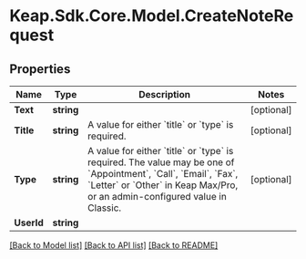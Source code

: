 # Keap.Sdk.Core.Model.CreateNoteRequest

## Properties

Name | Type | Description | Notes
------------ | ------------- | ------------- | -------------
**Text** | **string** |  | [optional] 
**Title** | **string** | A value for either &#x60;title&#x60; or &#x60;type&#x60; is required. | [optional] 
**Type** | **string** | A value for either &#x60;title&#x60; or &#x60;type&#x60; is required. The value may be one of &#x60;Appointment&#x60;, &#x60;Call&#x60;, &#x60;Email&#x60;, &#x60;Fax&#x60;, &#x60;Letter&#x60; or &#x60;Other&#x60; in Keap Max/Pro, or an admin-configured value in Classic. | [optional] 
**UserId** | **string** |  | 

[[Back to Model list]](../README.md#documentation-for-models) [[Back to API list]](../README.md#documentation-for-api-endpoints) [[Back to README]](../README.md)

